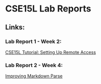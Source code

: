 # CSE15L Lab Reports

## Links:
### Lab Report 1 - Week 2:
[CSE15L Tutorial: Setting Up Remote Access
](https://cbaeucsd.github.io/CSE15L-Lab-Reports/lab-report-1-week-2.html)
### Lab Report 2 - Week 4:
[Improving Markdown Parse
](https://cbaeucsd.github.io/CSE15L-Lab-Reports/lab-report-2-week-4.html)
